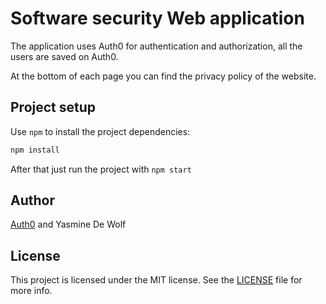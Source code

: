 # Software security Web application

The application uses Auth0 for authentication and authorization, all the users are saved on Auth0.

At the bottom of each page you can find the privacy policy of the website.

## Project setup

Use `npm` to install the project dependencies:

```bash
npm install
```

After that just run the project with `npm start`

## Author

[Auth0](https://auth0.com) and Yasmine De Wolf

## License

This project is licensed under the MIT license. See the [LICENSE](../LICENSE) file for more info.
